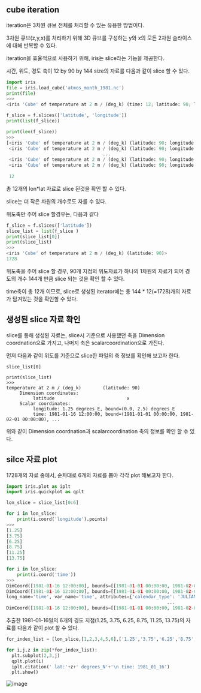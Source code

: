 ## cube iteration

iteration은 3차원 큐브 전체를 처리할 수 있는 유용한 방법이다.

3차원 큐브(z,y,x)를 처리하기 위해 3D 큐브를 구성하는 y와 x의 모든 2차원 슬라이스에 대해 반복할 수 있다.

iteration을 효율적으로 사용하기 위해, iris는 slice라는 기능을 제공한다.

시간, 위도, 경도 축이 12 by 90 by 144 size의 자료를 다음과 같이 slice 할 수 있다. 
```python
import iris
file = iris.load_cube('atmos_month_1981.nc')
print(file)
>>>
<iris 'Cube' of temperature at 2 m / (deg_k) (time: 12; latitude: 90; longitude: 144)>

f_slice = f.slices(['latitude', 'longitude'])
print(list(f_slice))

print(len(f_slice))
>>>
[<iris 'Cube' of temperature at 2 m / (deg_k) (latitude: 90; longitude: 144)>,
 <iris 'Cube' of temperature at 2 m / (deg_k) (latitude: 90; longitude: 144)>,
                                    ...
 <iris 'Cube' of temperature at 2 m / (deg_k) (latitude: 90; longitude: 144)>,
 <iris 'Cube' of temperature at 2 m / (deg_k) (latitude: 90; longitude: 144)>]
 
 12
 ```
총 12개의 lon*lat 자료로 slice 된것을 확인 할 수 있다.

slice는 더 작은 차원의 개수로도 자를 수 있다.

위도축만 주어 slice 할경우는, 다음과 같다
```python
f_slice = f.slices(['latitude'])
slice_list = list(f_slice )
print(slice_list[0])
print(slice_list)
>>>
<iris 'Cube' of temperature at 2 m / (deg_k) (latitude: 90)>
1728
```
위도축을 주어 slice 할 경우, 90개 지점의 위도자료가 하나의 1차원의 자료가 되어 경도의 개수 144개 만큼 slice 되는 것을 확인 할 수 있다.

time축이 총 12개 이므로, slice로 생성된 iterator에는 총 144 * 12(=1728)개의 자료가 담겨있는 것을 확인할 수 있다.

## 생성된 slice 자료 확인
slice를 통해 생성된 자료는, slice시 기준으로 사용했던 축을 Dimension coordnation으로 가지고, 나머지 축은 scalarcoordination으로 가진다.

먼저 다음과 같이 위도를 기준으로 slice한 파일의 축 정보를 확인해 보고자 한다.
```
slice_list[0]

print(slice_list)
>>>
temperature at 2 m / (deg_k)        (latitude: 90)
     Dimension coordinates:
          latitude                           x
     Scalar coordinates:
          longitude: 1.25 degrees_E, bound=(0.0, 2.5) degrees_E
          time: 1981-01-16 12:00:00, bound=(1981-01-01 00:00:00, 1981-02-01 00:00:00), ...
```
위와 같이 Dimension coordnation과 scalarcoordination 축의 정보를 확인 할 수 있다.

## silce 자료 plot
1728개의 자료 중에서, 순차대로 6개의 자료를 뽑아 각각 plot 해보고자 한다.

```python
import iris.plot as iplt
import iris.quickplot as qplt

lon_slice = slice_list[0:6]

for i in lon_slice:
    print(i.coord('longitude').points)
>>>
[1.25]
[3.75]
[6.25]
[8.75]
[11.25]
[13.75]

for i in lon_slice:
    print(i.coord('time'))
>>>
DimCoord([1981-01-16 12:00:00], bounds=[[1981-01-01 00:00:00, 1981-02-01 00:00:00]], standard_name='time', calendar='julian', long_name='time', var_name='time', attributes={'calendar_type': 'JULIAN', 'cartesian_axis': 'T'})
DimCoord([1981-01-16 12:00:00], bounds=[[1981-01-01 00:00:00, 1981-02-01 00:00:00]], standard_name='time', calendar='julian', 
long_name='time', var_name='time', attributes={'calendar_type': 'JULIAN', 'cartesian_axis': 'T'})
                                                            ...
DimCoord([1981-01-16 12:00:00], bounds=[[1981-01-01 00:00:00, 1981-02-01 00:00:00]], standard_name='time', calendar='julian', long_name='time', var_name='time', attributes={'calendar_type': 'JULIAN', 'cartesian_axis': 'T'})
```
추출한 1981-01-16일의 6개의 경도 지점(1.25, 3.75, 6.25, 8.75, 11.25, 13.75)의 자료를 다음과 같이 plot 할 수 있다.

```python
for_index_list = [lon_slice,[1,2,3,4,5,6],['1.25','3.75','6.25','8.75','11.25','13.25']]

for i,j,z in zip(*for_index_list): 
  plt.subplot(2,3,j)
  qplt.plot(i)
  iplt.citation(' lat:'+z+' degrees_N'+'\n time: 1981_01_16')
  plt.show()
```
![image](https://user-images.githubusercontent.com/73323188/119594247-63ed8300-be16-11eb-8e86-16cbf41c8526.png)
```
